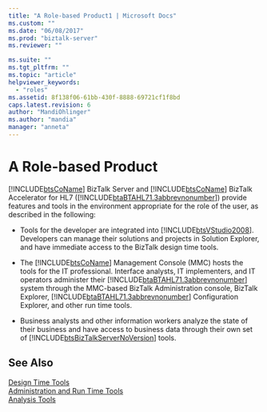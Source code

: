 ```yaml
---
title: "A Role-based Product1 | Microsoft Docs"
ms.custom: ""
ms.date: "06/08/2017"
ms.prod: "biztalk-server"
ms.reviewer: ""

ms.suite: ""
ms.tgt_pltfrm: ""
ms.topic: "article"
helpviewer_keywords: 
  - "roles"
ms.assetid: 8f138f06-61bb-430f-8888-69721cf1f8bd
caps.latest.revision: 6
author: "MandiOhlinger"
ms.author: "mandia"
manager: "anneta"
---
```

# A Role-based Product
[!INCLUDE[btsCoName](../../includes/btsconame-md.md)] BizTalk Server and [!INCLUDE[btsCoName](../../includes/btsconame-md.md)] BizTalk Accelerator for HL7 ([!INCLUDE[btaBTAHL71.3abbrevnonumber](../../includes/btabtahl71-3abbrevnonumber-md.md)]) provide features and tools in the environment appropriate for the role of the user, as described in the following:  
  
- Tools for the developer are integrated into [!INCLUDE[btsVStudio2008](../../includes/btsvstudio2008-md.md)]. Developers can manage their solutions and projects in Solution Explorer, and have immediate access to the BizTalk design time tools.  
  
- The [!INCLUDE[btsCoName](../../includes/btsconame-md.md)] Management Console (MMC) hosts the tools for the IT professional. Interface analysts, IT implementers, and IT operators administer their [!INCLUDE[btaBTAHL71.3abbrevnonumber](../../includes/btabtahl71-3abbrevnonumber-md.md)] system through the MMC-based BizTalk Administration console, BizTalk Explorer, [!INCLUDE[btaBTAHL71.3abbrevnonumber](../../includes/btabtahl71-3abbrevnonumber-md.md)] Configuration Explorer, and other run time tools.  
  
- Business analysts and other information workers analyze the state of their business and have access to business data through their own set of [!INCLUDE[btsBizTalkServerNoVersion](../../includes/btsbiztalkservernoversion-md.md)] tools.  
  
## See Also  
 [Design Time Tools](../../adapters-and-accelerators/accelerator-hl7/design-time-tools.md)   
 [Administration and Run Time Tools](../../adapters-and-accelerators/accelerator-hl7/administration-and-run-time-tools.md)   
 [Analysis Tools](../../adapters-and-accelerators/accelerator-hl7/analysis-tools2.md)